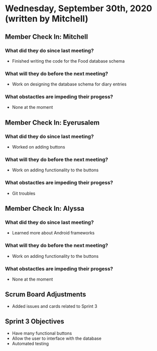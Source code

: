# Wednesday, September 30th, 2020 (written by Mitchell)

## Member Check In: Mitchell
### What did they do since last meeting?
* Finished writing the code for the Food database schema
### What will they do before the next meeting?
* Work on designing the database schema for diary entries
### What obstactles are impeding their progess?
* None at the moment

## Member Check In: Eyerusalem
### What did they do since last meeting?
* Worked on adding buttons
### What will they do before the next meeting?
* Work on adding functionality to the buttons
### What obstactles are impeding their progess?
* Git troubles

## Member Check In: Alyssa
### What did they do since last meeting?
* Learned more about Android frameworks
### What will they do before the next meeting?
* Work on adding functionality to the buttons
### What obstactles are impeding their progess?
* None at the moment

## Scrum Board Adjustments
* Added issues and cards related to Sprint 3

## Sprint 3 Objectives
* Have many functional buttons
* Allow the user to interface with the database
* Automated testing

